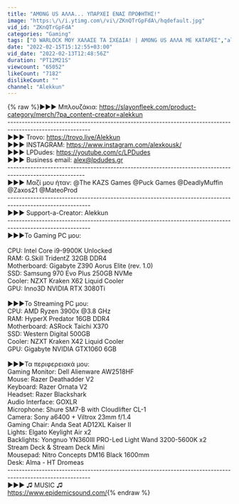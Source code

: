 ```yaml
---
title: "AMONG US ΑΛΛΑ... ΥΠΑΡΧΕΙ ΕΝΑΣ ΠΡΟΦΗΤΗΣ!"
image: "https:\/\/i.ytimg.com\/vi\/ZKnQTrGpFdA\/hqdefault.jpg"
vid_id: "ZKnQTrGpFdA"
categories: "Gaming"
tags: ["Ο WARLOCK ΜΟΥ ΧΑΛΑΣΕ ΤΑ ΣΧΕΔΙΑ! | AMONG US ΑΛΛΑ ΜΕ ΚΑΤΑΡΕΣ","alekkun","alex"]
date: "2022-02-15T15:12:55+03:00"
vid_date: "2022-02-13T12:48:56Z"
duration: "PT12M21S"
viewcount: "65052"
likeCount: "7182"
dislikeCount: ""
channel: "Alekkun"
---
```

{% raw %}▶▶▶ Μπλουζάκια: <a rel="nofollow" target="blank" href="https://slayonfleek.com/product-category/merch/?pa_content-creator=alekkun">https://slayonfleek.com/product-category/merch/?pa_content-creator=alekkun</a><br />-----------------------------------------------------------------------------------------------------------<br />▶▶▶ Trovo: <a rel="nofollow" target="blank" href="https://trovo.live/Alekkun">https://trovo.live/Alekkun</a><br />▶▶▶ INSTAGRAM: <a rel="nofollow" target="blank" href="https://www.instagram.com/alexkousk/">https://www.instagram.com/alexkousk/</a><br />▶▶▶ LPDudes: <a rel="nofollow" target="blank" href="https://youtube.com/c/LPDudes">https://youtube.com/c/LPDudes</a><br />▶▶▶ Business email: alex@lpdudes.gr<br /> ---------------------------------------------------------------------------------------------------------<br />▶▶▶ Μαζί μου ήταν: @The KAZS Games @Puck Games @DeadlyMuffin @Zaxos21 @MateoProd <br />-----------------------------------------------------------------------------------------------------------<br />▶▶▶ Support-a-Creator: Alekkun<br />-----------------------------------------------------------------------------------------------------------<br />▶▶▶Το Gaming PC μου: <br /><br />CPU: Intel Core i9-9900K Unlocked<br />RAM: G.Skill TridentZ 32GB DDR4<br />Motherboard: Gigabyte Z390 Aorus Elite (rev. 1.0)<br />SSD: Samsung 970 Evo Plus 250GB NVMe<br />Cooler: NZXT Kraken X62 Liquid Cooler<br />GPU: Inno3D NVIDIA RTX 3080Ti<br /><br />▶▶▶Το Streaming PC μου: <br />CPU: AMD Ryzen 3900x @3.8 GHz<br />RAM: HyperX Predator 16GB DDR4 <br />Motherboard: ASRock Taichi X370<br />SSD: Western Digital 500GB<br />Cooler: NZXT Kraken X42 Liquid Cooler<br />GPU: Gigabyte NVIDIA GTX1060 6GB<br /><br />▶▶▶Τα περιφερειακά μου:<br />Gaming Monitor: Dell Alienware AW2518HF<br />Mouse: Razer Deathadder V2<br />Keyboard: Razer Ornata V2<br />Headset: Razer Blackshark<br />Audio Interface: GOXLR<br />Microphone: Shure SM7-B with Cloudlifter CL-1<br />Camera:  Sony a6400 + Viltrox 23mm f/1.4 <br />Gaming Chair: Anda Seat AD12XL Kaiser II <br />Lights: Elgato Keylight Air x2<br />Backlights: Yongnuo YN360III PRO-Led Light Wand 3200-5600K x2<br />Stream Deck &amp; Stream Deck Mini<br />Mousepad: Nitro Concepts DM16 Black 1600mm<br />Desk: Alma - HT Dromeas<br />-----------------------------------------------------------------------------------------------------------<br />▶▶▶ ♫ MUSIC ♫<br /><a rel="nofollow" target="blank" href="https://www.epidemicsound.com/">https://www.epidemicsound.com/</a>{% endraw %}
